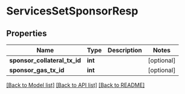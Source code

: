 # ServicesSetSponsorResp


## Properties
Name | Type | Description | Notes
------------ | ------------- | ------------- | -------------
**sponsor_collateral_tx_id** | **int** |  | [optional] 
**sponsor_gas_tx_id** | **int** |  | [optional] 

[[Back to Model list]](../README.md#documentation-for-models) [[Back to API list]](../README.md#documentation-for-api-endpoints) [[Back to README]](../README.md)


